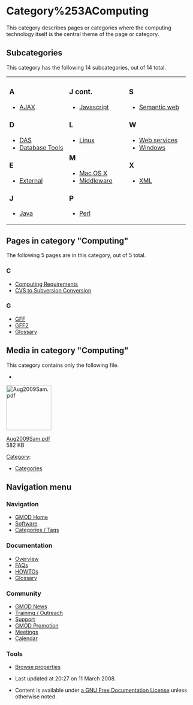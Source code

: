 



<span id="top"></span>




# <span dir="auto">Category%253AComputing</span>









This category describes pages or categories where the computing
technology itself is the central theme of the page or category.


## Subcategories

This category has the following 14 subcategories, out of 14 total.



<table style="width: 100%;">
<colgroup>
<col style="width: 33%" />
<col style="width: 33%" />
<col style="width: 33%" />
</colgroup>
<tbody>
<tr class="odd" style="vertical-align: top;">
<td style="width: 33.3%"><h3 id="a">A</h3>
<ul>
<li><a href="Category%253AAJAX" title="Category%253AAJAX">AJAX</a></li>
</ul>
<h3 id="d">D</h3>
<ul>
<li><a href="Category%253ADAS" title="Category%253ADAS">DAS</a></li>
<li><a href="Category%253ADatabase_Tools"
title="Category%253ADatabase Tools">Database Tools</a></li>
</ul>
<h3 id="e">E</h3>
<ul>
<li><a href="Category%253AExternal"
title="Category%253AExternal">External</a></li>
</ul>
<h3 id="j">J</h3>
<ul>
<li><a href="Category%253AJava" title="Category%253AJava">Java</a></li>
</ul></td>
<td style="width: 33.3%"><h3 id="j-cont.">J cont.</h3>
<ul>
<li><a href="Category%253AJavascript"
title="Category%253AJavascript">Javascript</a></li>
</ul>
<h3 id="l">L</h3>
<ul>
<li><a href="Category%253ALinux" title="Category%253ALinux">Linux</a></li>
</ul>
<h3 id="m">M</h3>
<ul>
<li><a href="Category%253AMac_OS_X" title="Category%253AMac OS X">Mac OS
X</a></li>
<li><a href="Category%253AMiddleware"
title="Category%253AMiddleware">Middleware</a></li>
</ul>
<h3 id="p">P</h3>
<ul>
<li><a href="Category%253APerl" title="Category%253APerl">Perl</a></li>
</ul></td>
<td style="width: 33.3%"><h3 id="s">S</h3>
<ul>
<li><a href="Category%253ASemantic_web"
title="Category%253ASemantic web">Semantic web</a></li>
</ul>
<h3 id="w">W</h3>
<ul>
<li><a href="Category%253AWeb_services" title="Category%253AWeb services">Web
services</a></li>
<li><a href="Category%253AWindows" title="Category%253AWindows">Windows</a></li>
</ul>
<h3 id="x">X</h3>
<ul>
<li><a href="Category%253AXML" title="Category%253AXML">XML</a></li>
</ul></td>
</tr>
</tbody>
</table>




## Pages in category "Computing"

The following 5 pages are in this category, out of 5 total.



### C

- [Computing
  Requirements](Computing_Requirements "Computing Requirements")
- [CVS to Subversion
  Conversion](CVS_to_Subversion_Conversion "CVS to Subversion Conversion")

### G

- [GFF](GFF "GFF")
- [GFF2](GFF2 "GFF2")
- [Glossary](Glossary "Glossary")




## Media in category "Computing"

This category contains only the following file.

- 

  

  

  <img
  src="../mediawiki/skins/common/images/icons/fileicon-pdf.png"
  width="120" height="120" alt="Aug2009Sam.pdf" />

  

  

  

  [Aug2009Sam.pdf](https://raw.githubusercontent.com/GMOD/gmod.github.io/main/mediawiki/images/9/9c/Aug2009Sam.pdf "File:Aug2009Sam.pdf")  
  582 KB  

  

  





[Category](Special%253ACategories "Special%253ACategories"):

- [Categories](Category%253ACategories "Category%253ACategories")






## Navigation menu









### Navigation



- <span id="n-GMOD-Home">[GMOD Home](Main_Page)</span>
- <span id="n-Software">[Software](GMOD_Components)</span>
- <span id="n-Categories-.2F-Tags">[Categories /
  Tags](Categories)</span>




### Documentation



- <span id="n-Overview">[Overview](Overview)</span>
- <span id="n-FAQs">[FAQs](Category%253AFAQ)</span>
- <span id="n-HOWTOs">[HOWTOs](Category%253AHOWTO)</span>
- <span id="n-Glossary">[Glossary](Glossary)</span>




### Community



- <span id="n-GMOD-News">[GMOD News](GMOD_News)</span>
- <span id="n-Training-.2F-Outreach">[Training /
  Outreach](Training_and_Outreach)</span>
- <span id="n-Support">[Support](Support)</span>
- <span id="n-GMOD-Promotion">[GMOD Promotion](GMOD_Promotion)</span>
- <span id="n-Meetings">[Meetings](Meetings)</span>
- <span id="n-Calendar">[Calendar](Calendar)</span>




### Tools

- <span id="t-smwbrowselink"><a href="Special%253ABrowse/Category%253AComputing" rel="smw-browse">Browse
  properties</a></span>



- <span id="footer-info-lastmod">Last updated at 20:27 on 11 March
  2008.</span>
<!-- - <span id="footer-info-viewcount">19,867 page views.</span> -->
- <span id="footer-info-copyright">Content is available under
  <a href="http://www.gnu.org/licenses/fdl-1.3.html" class="external"
  rel="nofollow">a GNU Free Documentation License</a> unless otherwise
  noted.</span>

<!-- -->



<!-- -->




